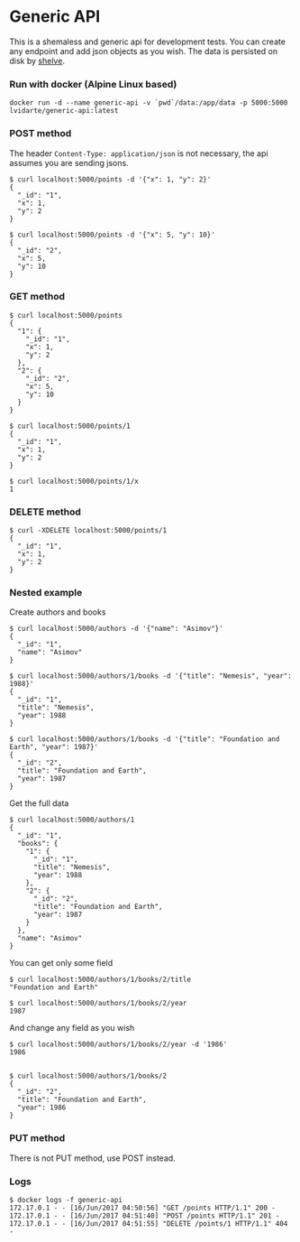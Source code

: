 # Generic API

This is a shemaless and generic api for development tests. You can create any endpoint and add json objects as you wish. The data is persisted on disk by [shelve](https://docs.python.org/3.5/library/shelve.html).


### Run with docker (Alpine Linux based)

    docker run -d --name generic-api -v `pwd`/data:/app/data -p 5000:5000 lvidarte/generic-api:latest


### POST method

The header `Content-Type: application/json` is not necessary, the api assumes you are sending jsons.

    $ curl localhost:5000/points -d '{"x": 1, "y": 2}'
    {
      "_id": "1", 
      "x": 1, 
      "y": 2
    }

<!-- -->

    $ curl localhost:5000/points -d '{"x": 5, "y": 10}'
    {
      "_id": "2", 
      "x": 5, 
      "y": 10
    }


### GET method

    $ curl localhost:5000/points
    {
      "1": {
        "_id": "1", 
        "x": 1, 
        "y": 2
      }, 
      "2": {
        "_id": "2", 
        "x": 5, 
        "y": 10
      }
    }

<!-- -->

    $ curl localhost:5000/points/1
    {
      "_id": "1", 
      "x": 1, 
      "y": 2
    }

<!-- -->

    $ curl localhost:5000/points/1/x
    1


### DELETE method

    $ curl -XDELETE localhost:5000/points/1
    {
      "_id": "1", 
      "x": 1, 
      "y": 2
    }

### Nested example

Create authors and books

    $ curl localhost:5000/authors -d '{"name": "Asimov"}'
    {
      "_id": "1", 
      "name": "Asimov"
    }

    $ curl localhost:5000/authors/1/books -d '{"title": "Nemesis", "year": 1988}'
    {
      "_id": "1", 
      "title": "Nemesis", 
      "year": 1988
    }

    $ curl localhost:5000/authors/1/books -d '{"title": "Foundation and Earth", "year": 1987}'
    {
      "_id": "2", 
      "title": "Foundation and Earth", 
      "year": 1987
    }

Get the full data

    $ curl localhost:5000/authors/1
    {
      "_id": "1", 
      "books": {
        "1": {
          "_id": "1", 
          "title": "Nemesis", 
          "year": 1988
        }, 
        "2": {
          "_id": "2", 
          "title": "Foundation and Earth", 
          "year": 1987
        }
      }, 
      "name": "Asimov"
    }

You can get only some field

    $ curl localhost:5000/authors/1/books/2/title
    "Foundation and Earth"

    $ curl localhost:5000/authors/1/books/2/year
    1987

And change any field as you wish

    $ curl localhost:5000/authors/1/books/2/year -d '1986'
    1986


    $ curl localhost:5000/authors/1/books/2
    {
      "_id": "2", 
      "title": "Foundation and Earth", 
      "year": 1986
    }

### PUT method

There is not PUT method, use POST instead.

### Logs

    $ docker logs -f generic-api 
    172.17.0.1 - - [16/Jun/2017 04:50:56] "GET /points HTTP/1.1" 200 -
    172.17.0.1 - - [16/Jun/2017 04:51:40] "POST /points HTTP/1.1" 201 -
    172.17.0.1 - - [16/Jun/2017 04:51:55] "DELETE /points/1 HTTP/1.1" 404 -
